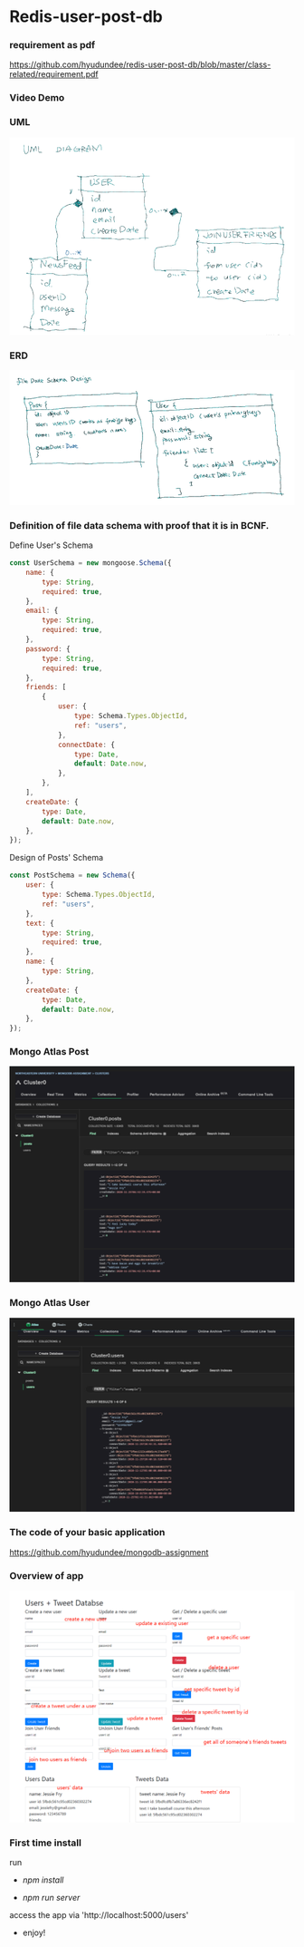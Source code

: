 # Redis-user-post-db

### requirement as pdf

https://github.com/hyudundee/redis-user-post-db/blob/master/class-related/requirement.pdf

### Video Demo

### UML

![image](https://github.com/hyudundee/user-db-sqlite3-ejs-express/blob/master/class-related/UML.png)

### ERD

![image](https://github.com/hyudundee/mongodb-assignment/blob/master/class-related/DataSchemaDesign.png)

### Definition of file data schema with proof that it is in BCNF.

Define User's Schema

```javascript
const UserSchema = new mongoose.Schema({
	name: {
		type: String,
		required: true,
	},
	email: {
		type: String,
		required: true,
	},
	password: {
		type: String,
		required: true,
	},
	friends: [
		{
			user: {
				type: Schema.Types.ObjectId,
				ref: "users",
			},
			connectDate: {
				type: Date,
				default: Date.now,
			},
		},
	],
	createDate: {
		type: Date,
		default: Date.now,
	},
});
```

Design of Posts' Schema

```javascript
const PostSchema = new Schema({
	user: {
		type: Schema.Types.ObjectId,
		ref: "users",
	},
	text: {
		type: String,
		required: true,
	},
	name: {
		type: String,
	},
	createDate: {
		type: Date,
		default: Date.now,
	},
});
```

### Mongo Atlas Post

![image](https://github.com/hyudundee/mongodb-assignment/blob/master/class-related/MongoAtlas-Posts.png)

### Mongo Atlas User

![image](https://github.com/hyudundee/mongodb-assignment/blob/master/class-related/MongoAtlas-Users.png)

### The code of your basic application

https://github.com/hyudundee/mongodb-assignment

### Overview of app

![image](https://github.com/hyudundee/mongodb-assignment/blob/master/class-related/Overview%20of%20app.png)

### First time install

run

- _npm install_

- _npm run server_

access the app via 'http://localhost:5000/users'

- enjoy!
